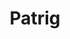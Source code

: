 ---
title: Patrig
crosslinks:
- Squidrig
- streetwear
- Anti_Meme
- Pyongyang
- coaxedintoasnafu
- DeepFriedMemes
- livven
- 4PanelCringe
- jesuschristreddit
---